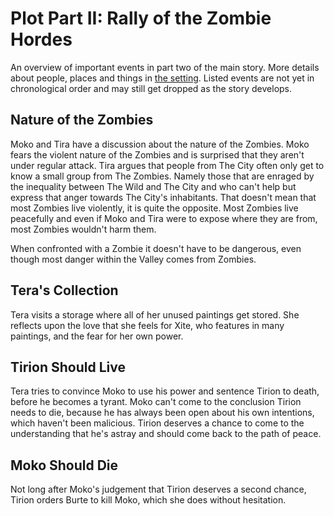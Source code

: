 Plot Part II: Rally of the Zombie Hordes
========================================

An overview of important events in part two of the main story. More details about people, places and things in [the setting](../setting/index.md).
Listed events are not yet in chronological order and may still get dropped as the story develops.


Nature of the Zombies
---------------------

Moko and Tira have a discussion about the nature of the Zombies.
Moko fears the violent nature of the Zombies and is surprised that they aren't under regular attack.
Tira argues that people from The City often only get to know a small group from The Zombies.
Namely those that are enraged by the inequality between The Wild and The City and who can't help but express that anger towards The City's inhabitants.
That doesn't mean that most Zombies live violently, it is quite the opposite.
Most Zombies live peacefully and even if Moko and Tira were to expose where they are from, most Zombies wouldn't harm them.

When confronted with a Zombie it doesn't have to be dangerous, even though most danger within the Valley comes from Zombies.


Tera's Collection
-----------------

Tera visits a storage where all of her unused paintings get stored.
She reflects upon the love that she feels for Xite, who features in many paintings,
and the fear for her own power.


Tirion Should Live
------------------

Tera tries to convince Moko to use his power and sentence Tirion to death, before he becomes a tyrant.
Moko can't come to the conclusion Tirion needs to die, because he has always been open about his own intentions,
which haven't been malicious.
Tirion deserves a chance to come to the understanding that he's astray and should come back to the path of peace.


Moko Should Die
---------------

Not long after Moko's judgement that Tirion deserves a second chance, Tirion orders Burte to kill Moko, which she does without hesitation.
